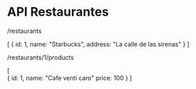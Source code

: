 # API Restaurantes

/restaurants

[
    {
        id: 1,
        name: "Starbucks",
        address: "La calle de las sirenas"
    }
]

/restaurants/1/products

[   
    {
        id: 1,
        name: "Cafe venti caro"
        price: 100
    }
]